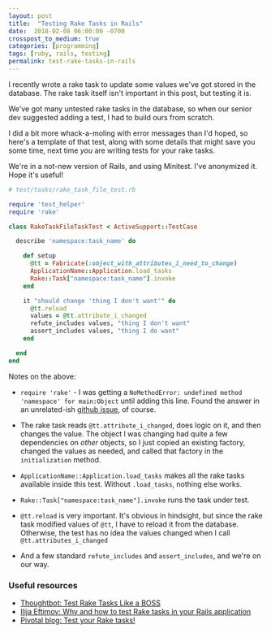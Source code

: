 ```yaml
---
layout: post
title:  "Testing Rake Tasks in Rails"
date:  2018-02-08 06:00:00 -0700
crosspost_to_medium: true
categories: [programming]
tags: [ruby, rails, testing]
permalink: test-rake-tasks-in-rails
---
```


I recently wrote a rake task to update some values we've got stored in the database. The rake task itself isn't important in this post, but testing it is.

We've got many untested rake tasks in the database, so when our senior dev suggested adding a test, I had to build ours from scratch.

I did a bit more whack-a-moling with error messages than I'd hoped, so here's a template of that test, along with some details that might save you some time, next time _you_ are writing tests for your rake tasks.

We're in a not-new version of Rails, and using Minitest. I've anonymized it. Hope it's useful!

```ruby
# test/tasks/rake_task_file_test.rb

require 'test_helper'
require 'rake'

class RakeTaskFileTaskTest < ActiveSupport::TestCase

  describe 'namespace:task_name' do

    def setup
      @tt = Fabricate(:object_with_attributes_i_need_to_change)
      ApplicationName::Application.load_tasks
      Rake::Task["namespace:task_name"].invoke
    end

    it "should change 'thing I don't want'" do
      @tt.reload
      values = @tt.attribute_i_changed
      refute_includes values, "thing I don't want"
      assert_includes values, "thing I do want"
    end

  end
end
```
<!--more-->

Notes on the above:

- `require 'rake'` - I was getting a `NoMethodError: undefined method 'namespace' for main:Object` until adding this line. Found the answer in an unrelated-ish [github issue](https://github.com/resque/resque-scheduler/issues/472), of course.

- The rake task reads `@tt.attribute_i_changed`, does logic on it, and then changes the value. The object I was changing had quite a few dependencies on _other_ objects, so I just copied an existing factory, changed the values as needed, and called that factory in the `initialization` method.

- `ApplicationName::Application.load_tasks` makes all the rake tasks available inside this test. Without `.load_tasks`, nothing else works.

- `Rake::Task["namespace:task_name"].invoke` runs the task under test.

- `@tt.reload` is very important. It's obvious in hindsight, but since the rake task modified values of `@tt`, I have to reload it from the database. Otherwise, the test has no idea the values changed when I call `@tt.attributes_i_changed`

- And a few standard `refute_includes` and `assert_includes`, and we're on our way.


### Useful resources

- [Thoughtbot: Test Rake Tasks Like a BOSS](https://robots.thoughtbot.com/test-rake-tasks-like-a-boss)
- [Ilija Eftimov: Why and how to test Rake tasks in your Rails application](https://ieftimov.com/test-rake-tasks)
- [Pivotal blog: Test your Rake tasks!](https://content.pivotal.io/blog/test-your-rake-tasks)
